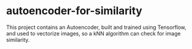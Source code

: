 # autoencoder-for-similarity
This project contains an Autoencoder, built and trained using Tensorflow, and used to vectorize images, so a kNN algorithm can check for image similarity.
